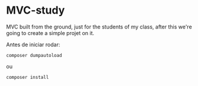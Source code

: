 # MVC-study
MVC built from the ground, just for the students of my class, after this we're going to create a simple projet on it.

Antes de iniciar rodar:

```
composer dumpautoload
```
ou
```
composer install
```

